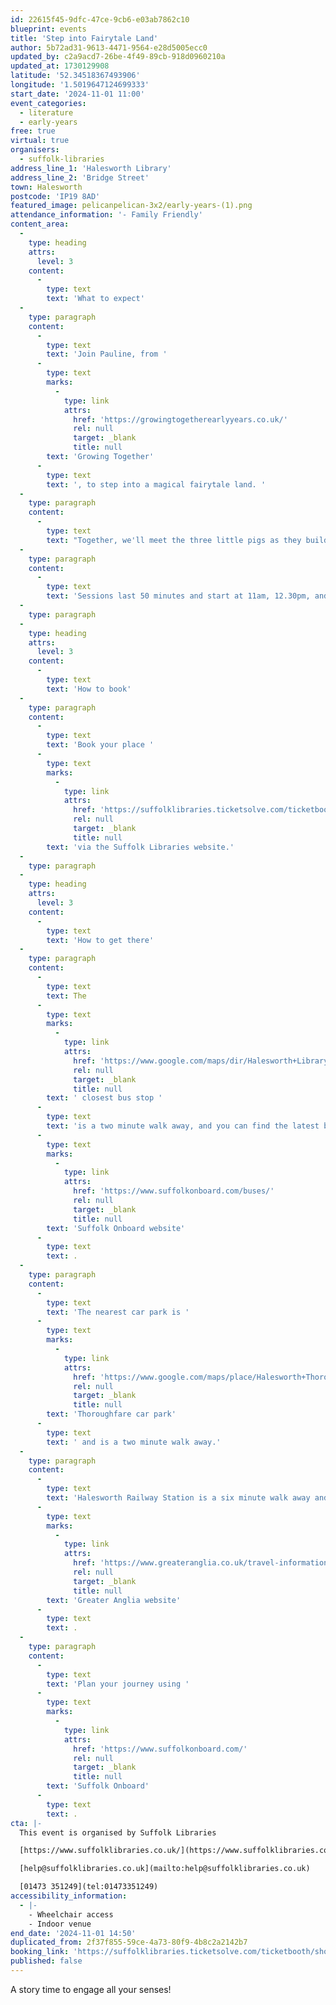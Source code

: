 ```yaml
---
id: 22615f45-9dfc-47ce-9cb6-e03ab7862c10
blueprint: events
title: 'Step into Fairytale Land'
author: 5b72ad31-9613-4471-9564-e28d5005ecc0
updated_by: c2a9acd7-26be-4f49-89cb-918d0960210a
updated_at: 1730129908
latitude: '52.34518367493906'
longitude: '1.5019647124699333'
start_date: '2024-11-01 11:00'
event_categories:
  - literature
  - early-years
free: true
virtual: true
organisers:
  - suffolk-libraries
address_line_1: 'Halesworth Library'
address_line_2: 'Bridge Street'
town: Halesworth
postcode: 'IP19 8AD'
featured_image: pelicanpelican-3x2/early-years-(1).png
attendance_information: '- Family Friendly'
content_area:
  -
    type: heading
    attrs:
      level: 3
    content:
      -
        type: text
        text: 'What to expect'
  -
    type: paragraph
    content:
      -
        type: text
        text: 'Join Pauline, from '
      -
        type: text
        marks:
          -
            type: link
            attrs:
              href: 'https://growingtogetherearlyyears.co.uk/'
              rel: null
              target: _blank
              title: null
        text: 'Growing Together'
      -
        type: text
        text: ', to step into a magical fairytale land. '
  -
    type: paragraph
    content:
      -
        type: text
        text: "Together, we'll meet the three little pigs as they build their homes and try porridge with Goldilocks. There will be lots of activities suitable for children aged under 5 based on well-loved traditional tales. "
  -
    type: paragraph
    content:
      -
        type: text
        text: 'Sessions last 50 minutes and start at 11am, 12.30pm, and 2pm.'
  -
    type: paragraph
  -
    type: heading
    attrs:
      level: 3
    content:
      -
        type: text
        text: 'How to book'
  -
    type: paragraph
    content:
      -
        type: text
        text: 'Book your place '
      -
        type: text
        marks:
          -
            type: link
            attrs:
              href: 'https://suffolklibraries.ticketsolve.com/ticketbooth/shows/1173652739/events/428627564'
              rel: null
              target: _blank
              title: null
        text: 'via the Suffolk Libraries website.'
  -
    type: paragraph
  -
    type: heading
    attrs:
      level: 3
    content:
      -
        type: text
        text: 'How to get there'
  -
    type: paragraph
    content:
      -
        type: text
        text: The
      -
        type: text
        marks:
          -
            type: link
            attrs:
              href: 'https://www.google.com/maps/dir/Halesworth+Library,+Bridge+Street,+Halesworth/Car+Park,+Halesworth+IP19+8BF/@52.3449212,1.5000528,17z/data=!3m1!4b1!4m14!4m13!1m5!1m1!1s0x47d98b36c7f5f84d:0xfd770d2c2e133869!2m2!1d1.5019204!2d52.3450274!1m5!1m1!1s0x47d98b31303c7f8f:0xbf54f01bf856cf9f!2m2!1d1.5032912!2d52.3445208!3e2?entry=ttu'
              rel: null
              target: _blank
              title: null
        text: ' closest bus stop '
      -
        type: text
        text: 'is a two minute walk away, and you can find the latest bus timetables on the '
      -
        type: text
        marks:
          -
            type: link
            attrs:
              href: 'https://www.suffolkonboard.com/buses/'
              rel: null
              target: _blank
              title: null
        text: 'Suffolk Onboard website'
      -
        type: text
        text: .
  -
    type: paragraph
    content:
      -
        type: text
        text: 'The nearest car park is '
      -
        type: text
        marks:
          -
            type: link
            attrs:
              href: 'https://www.google.com/maps/place/Halesworth+Thoroughfare+Car+Park/@52.3445643,1.5001719,17z/data=!4m23!1m16!4m15!1m6!1m2!1s0x47d98b36c7f5f84d:0xfd770d2c2e133869!2sHalesworth+Library,+Bridge+Street,+Halesworth!2m2!1d1.5019204!2d52.3450274!1m6!1m2!1s0x47d98b30d8472cfb:0x1f4bb1f9cfc782db!2sHalesworth+Thoroughfare+Car+Park,+Thoroughfare,+Halesworth+IP19+8AH!2m2!1d1.5028642!2d52.344223!3e2!3m5!1s0x47d98b30d8472cfb:0x1f4bb1f9cfc782db!8m2!3d52.344223!4d1.5028642!16s%2Fg%2F11d_8gq5bl?entry=ttu'
              rel: null
              target: _blank
              title: null
        text: 'Thoroughfare car park'
      -
        type: text
        text: ' and is a two minute walk away.'
  -
    type: paragraph
    content:
      -
        type: text
        text: 'Halesworth Railway Station is a six minute walk away and can find train times on the '
      -
        type: text
        marks:
          -
            type: link
            attrs:
              href: 'https://www.greateranglia.co.uk/travel-information/station-information/has'
              rel: null
              target: _blank
              title: null
        text: 'Greater Anglia website'
      -
        type: text
        text: .
  -
    type: paragraph
    content:
      -
        type: text
        text: 'Plan your journey using '
      -
        type: text
        marks:
          -
            type: link
            attrs:
              href: 'https://www.suffolkonboard.com/'
              rel: null
              target: _blank
              title: null
        text: 'Suffolk Onboard'
      -
        type: text
        text: .
cta: |-
  This event is organised by Suffolk Libraries

  [https://www.suffolklibraries.co.uk/](https://www.suffolklibraries.co.uk/) 

  [help@suffolklibraries.co.uk](mailto:help@suffolklibraries.co.uk)

  [01473 351249](tel:01473351249)
accessibility_information:
  - |-
    - Wheelchair access
    - Indoor venue
end_date: '2024-11-01 14:50'
duplicated_from: 2f37f855-59ce-4a73-80f9-4b8c2a2142b7
booking_link: 'https://suffolklibraries.ticketsolve.com/ticketbooth/shows/1173652739/events/428627564'
published: false
---
```

A story time to engage all your senses!